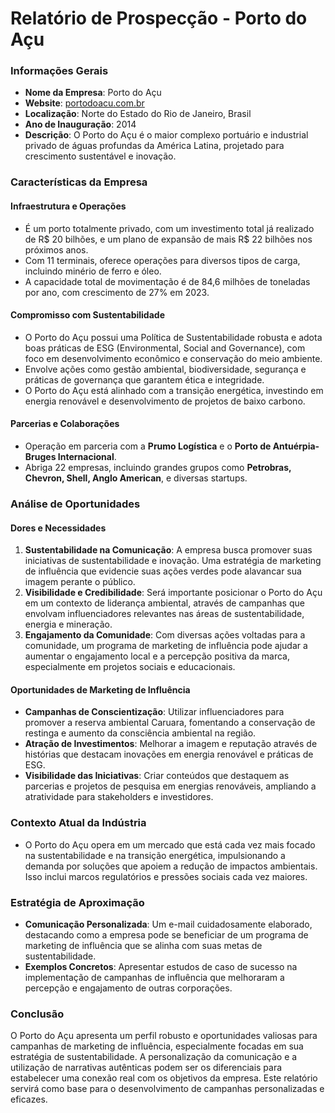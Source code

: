 # Relatório de Prospecção - Porto do Açu

### Informações Gerais
- **Nome da Empresa**: Porto do Açu
- **Website**: [portodoacu.com.br](http://www.portodoacu.com.br)
- **Localização**: Norte do Estado do Rio de Janeiro, Brasil
- **Ano de Inauguração**: 2014
- **Descrição**: O Porto do Açu é o maior complexo portuário e industrial privado de águas profundas da América Latina, projetado para crescimento sustentável e inovação. 

### Características da Empresa

#### Infraestrutura e Operações
- É um porto totalmente privado, com um investimento total já realizado de R$ 20 bilhões, e um plano de expansão de mais R$ 22 bilhões nos próximos anos.
- Com 11 terminais, oferece operações para diversos tipos de carga, incluindo minério de ferro e óleo. 
- A capacidade total de movimentação é de 84,6 milhões de toneladas por ano, com crescimento de 27% em 2023.

#### Compromisso com Sustentabilidade
- O Porto do Açu possui uma Política de Sustentabilidade robusta e adota boas práticas de ESG (Environmental, Social and Governance), com foco em desenvolvimento econômico e conservação do meio ambiente.
- Envolve ações como gestão ambiental, biodiversidade, segurança e práticas de governança que garantem ética e integridade.
- O Porto do Açu está alinhado com a transição energética, investindo em energia renovável e desenvolvimento de projetos de baixo carbono.

#### Parcerias e Colaborações
- Operação em parceria com a **Prumo Logística** e o **Porto de Antuérpia-Bruges Internacional**.
- Abriga 22 empresas, incluindo grandes grupos como **Petrobras, Chevron, Shell, Anglo American**, e diversas startups.

### Análise de Oportunidades

#### Dores e Necessidades
1. **Sustentabilidade na Comunicação**: A empresa busca promover suas iniciativas de sustentabilidade e inovação. Uma estratégia de marketing de influência que evidencie suas ações verdes pode alavancar sua imagem perante o público.
2. **Visibilidade e Credibilidade**: Será importante posicionar o Porto do Açu em um contexto de liderança ambiental, através de campanhas que envolvam influenciadores relevantes nas áreas de sustentabilidade, energia e mineração.
3. **Engajamento da Comunidade**: Com diversas ações voltadas para a comunidade, um programa de marketing de influência pode ajudar a aumentar o engajamento local e a percepção positiva da marca, especialmente em projetos sociais e educacionais.

#### Oportunidades de Marketing de Influência
- **Campanhas de Conscientização**: Utilizar influenciadores para promover a reserva ambiental Caruara, fomentando a conservação de restinga e aumento da consciência ambiental na região.
- **Atração de Investimentos**: Melhorar a imagem e reputação através de histórias que destacam inovações em energia renovável e práticas de ESG.
- **Visibilidade das Iniciativas**: Criar conteúdos que destaquem as parcerias e projetos de pesquisa em energias renováveis, ampliando a atratividade para stakeholders e investidores.

### Contexto Atual da Indústria
- O Porto do Açu opera em um mercado que está cada vez mais focado na sustentabilidade e na transição energética, impulsionando a demanda por soluções que apoiem a redução de impactos ambientais. Isso inclui marcos regulatórios e pressões sociais cada vez maiores.

### Estratégia de Aproximação
- **Comunicação Personalizada**: Um e-mail cuidadosamente elaborado, destacando como a empresa pode se beneficiar de um programa de marketing de influência que se alinha com suas metas de sustentabilidade.
- **Exemplos Concretos**: Apresentar estudos de caso de sucesso na implementação de campanhas de influência que melhoraram a percepção e engajamento de outras corporações.

### Conclusão
O Porto do Açu apresenta um perfil robusto e oportunidades valiosas para campanhas de marketing de influência, especialmente focadas em sua estratégia de sustentabilidade. A personalização da comunicação e a utilização de narrativas autênticas podem ser os diferenciais para estabelecer uma conexão real com os objetivos da empresa. Este relatório servirá como base para o desenvolvimento de campanhas personalizadas e eficazes.